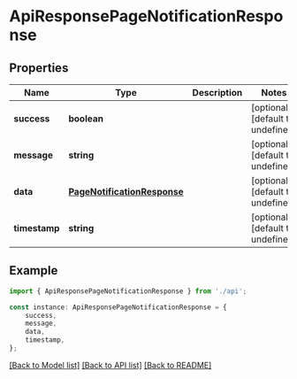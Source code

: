 # ApiResponsePageNotificationResponse


## Properties

Name | Type | Description | Notes
------------ | ------------- | ------------- | -------------
**success** | **boolean** |  | [optional] [default to undefined]
**message** | **string** |  | [optional] [default to undefined]
**data** | [**PageNotificationResponse**](PageNotificationResponse.md) |  | [optional] [default to undefined]
**timestamp** | **string** |  | [optional] [default to undefined]

## Example

```typescript
import { ApiResponsePageNotificationResponse } from './api';

const instance: ApiResponsePageNotificationResponse = {
    success,
    message,
    data,
    timestamp,
};
```

[[Back to Model list]](../README.md#documentation-for-models) [[Back to API list]](../README.md#documentation-for-api-endpoints) [[Back to README]](../README.md)
